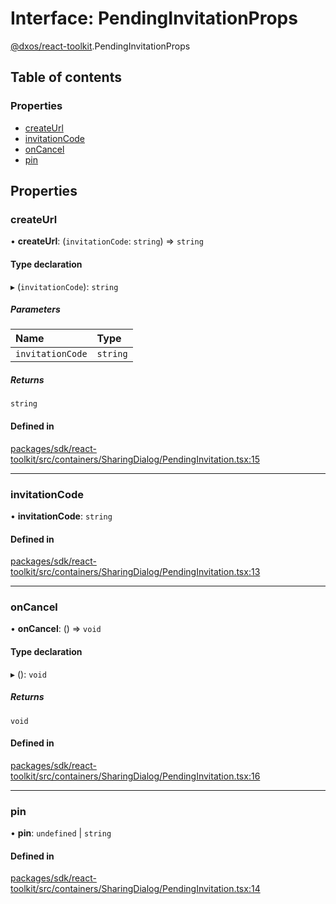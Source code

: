# Interface: PendingInvitationProps

[@dxos/react-toolkit](../modules/dxos_react_toolkit.md).PendingInvitationProps

## Table of contents

### Properties

- [createUrl](dxos_react_toolkit.PendingInvitationProps.md#createurl)
- [invitationCode](dxos_react_toolkit.PendingInvitationProps.md#invitationcode)
- [onCancel](dxos_react_toolkit.PendingInvitationProps.md#oncancel)
- [pin](dxos_react_toolkit.PendingInvitationProps.md#pin)

## Properties

### createUrl

• **createUrl**: (`invitationCode`: `string`) => `string`

#### Type declaration

▸ (`invitationCode`): `string`

##### Parameters

| Name | Type |
| :------ | :------ |
| `invitationCode` | `string` |

##### Returns

`string`

#### Defined in

[packages/sdk/react-toolkit/src/containers/SharingDialog/PendingInvitation.tsx:15](https://github.com/dxos/dxos/blob/e3b936721/packages/sdk/react-toolkit/src/containers/SharingDialog/PendingInvitation.tsx#L15)

___

### invitationCode

• **invitationCode**: `string`

#### Defined in

[packages/sdk/react-toolkit/src/containers/SharingDialog/PendingInvitation.tsx:13](https://github.com/dxos/dxos/blob/e3b936721/packages/sdk/react-toolkit/src/containers/SharingDialog/PendingInvitation.tsx#L13)

___

### onCancel

• **onCancel**: () => `void`

#### Type declaration

▸ (): `void`

##### Returns

`void`

#### Defined in

[packages/sdk/react-toolkit/src/containers/SharingDialog/PendingInvitation.tsx:16](https://github.com/dxos/dxos/blob/e3b936721/packages/sdk/react-toolkit/src/containers/SharingDialog/PendingInvitation.tsx#L16)

___

### pin

• **pin**: `undefined` \| `string`

#### Defined in

[packages/sdk/react-toolkit/src/containers/SharingDialog/PendingInvitation.tsx:14](https://github.com/dxos/dxos/blob/e3b936721/packages/sdk/react-toolkit/src/containers/SharingDialog/PendingInvitation.tsx#L14)
